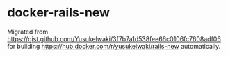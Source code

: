 # docker-rails-new

Migrated from https://gist.github.com/YusukeIwaki/3f7b7a1d538fee66c0106fc7608adf06
for building https://hub.docker.com/r/yusukeiwaki/rails-new automatically.
